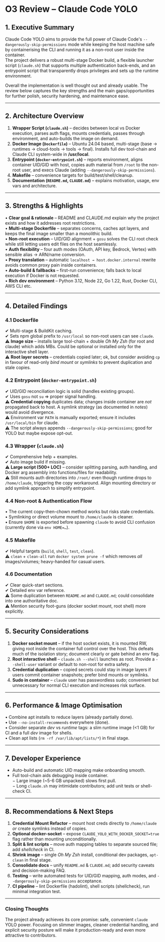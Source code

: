 # O3 Review – Claude Code YOLO

## 1. Executive Summary
Claude Code YOLO aims to provide the full power of Claude Code's `--dangerously-skip-permissions` mode while keeping the host machine safe by containerising the CLI and running it as a non-root user inside the container.  
The project delivers a robust multi-stage Docker build, a flexible launcher script (`claude.sh`) that supports multiple authentication back-ends, and an entrypoint script that transparently drops privileges and sets up the runtime environment.

Overall the implementation is well thought out and already usable.  The review below captures the key strengths and the main gaps/opportunities for further polish, security hardening, and maintenance ease.

---

## 2. Architecture Overview
1. **Wrapper Script (`claude.sh`)** – decides between local vs Docker execution, parses auth flags, mounts credentials, passes through environment, and auto-builds the image on demand.
2. **Docker Image (`Dockerfile`)** – Ubuntu 24.04 based, multi-stage (base → runtimes → cloud-tools → tools → final).  Installs full dev tool-chain and Claude CLI system-wide in **/usr/local**.
3. **Entrypoint (`docker-entrypoint.sh`)** – reports environment, aligns container UID/GID with host, copies auth material from `/root` to the non-root user, and execs Claude (adding `--dangerously-skip-permissions`).
4. **Makefile** – convenience targets for build/test/shell/cleanup.
5. **Documentation (`README.md`, `CLAUDE.md`)** – explains motivation, usage, env vars and architecture.

---

## 3. Strengths & Highlights
• **Clear goal & rationale** – README and CLAUDE.md explain *why* the project exists and how it addresses root restrictions.  
• **Multi-stage Dockerfile** – separates concerns, caches apt layers, and keeps the final image smaller than a monolithic build.  
• **Non-root execution** – UID/GID alignment + `gosu` solves the CLI root check while still letting users edit files on the host seamlessly.  
• **Auth flexibility** – four auth modes (OAuth, API key, Bedrock, Vertex) with sensible alias → ARN/name conversion.  
• **Proxy translation** – automatic `localhost → host.docker.internal` rewrite avoids common proxy pain inside containers.  
• **Auto-build & fallbacks** – first-run convenience; falls back to local execution if Docker is not requested.  
• **Rich dev environment** – Python 3.12, Node 22, Go 1.22, Rust, Docker CLI, AWS CLI etc.

---

## 4. Detailed Findings
### 4.1 Dockerfile
✔ Multi-stage & BuildKit caching.  
✔ Sets npm global prefix to `/usr/local` so non-root users can see `claude`.  
⚠ **Image size** – installs large tool-chain + double *Oh My Zsh* (for root and claude) which adds MBs.  Could be optional or installed only for the interactive shell layer.  
⚠ **Root layer secrets** – credentials copied later; ok, but consider avoiding `cp` in favour of read-only *bind mount* or *symlinks* to prevent duplication and stale copies.

### 4.2 Entrypoint (`docker-entrypoint.sh`)
✔ UID/GID reconciliation logic is solid (handles existing groups).  
✔ Uses `gosu` not `su` ⇒ proper signal handling.  
⚠ **Credential copying** duplicates data; changes inside container are *not* propagated back to host.  A symlink strategy (as documented in *notes*) would avoid divergence.  
⚠ Environment var `PATH` is manually exported; ensure it includes `/usr/local/bin` for claude.  
⚠ The script always appends `--dangerously-skip-permissions`; good for YOLO but maybe expose opt-out.

### 4.3 Wrapper (`claude.sh`)
✔ Comprehensive help + examples.  
✔ Auto image build if missing.  
⚠ **Large script (500+ LOC)** – consider splitting parsing, auth handling, and Docker arg assembly into functions/files for readability.  
⚠ Still mounts auth directories into `/root/` even though runtime drops to `/home/claude`, triggering the copy workaround.  Align mounting directory or add symlink approach to simplify entrypoint.

### 4.4 Non-root & Authentication Flow
• The current copy-then-chown method works but risks stale credentials.  
• Symlinking or direct volume mount to `/home/claude` is cleaner.  
• Ensure `$HOME` is exported before spawning `claude` to avoid CLI confusion (currently done via `env HOME=…`).

### 4.5 Makefile
✔ Helpful targets (`build`, `shell`, `test`, `clean`).  
⚠ `clean` + `clean-all` run `docker system prune -f` which removes *all* images/volumes; heavy-handed for casual users.

### 4.6 Documentation
✔ Clear quick-start sections.  
✔ Detailed env var reference.  
⚠ Some duplication between `README.md` and `CLAUDE.md`; could consolidate into one authoritative doc.  
⚠ Mention security foot-guns (docker socket mount, root shell) more explicitly.

---

## 5. Security Considerations
1. **Docker socket mount** – if the host socket exists, it is mounted RW, giving root inside the container full control over the host.  This defeats much of the isolation story; document clearly or gate behind an env flag.
2. **Root interactive shell** – `claude.sh --shell` launches as root.  Provide a `--shell-user` variant or default to non-root for extra safety.
3. **Credential duplication** – copied secrets could stay in image layers if users commit container snapshots; prefer bind mounts or symlinks.
4. **Sudo in container** – `claude` user has passwordless sudo; convenient but unnecessary for normal CLI execution and increases risk surface.

---

## 6. Performance & Image Optimisation
• Combine apt installs to reduce layers (already partially done).  
• Use `--no-install-recommends` everywhere (done).  
• Consider separate *dev* vs *runtime* tags: a slim runtime image (<1 GB) for CI and a full *dev* image for shells.  
• Clean apt lists (`rm -rf /var/lib/apt/lists/*`) in final stage.

---

## 7. Developer Experience
+ Auto-build and automatic UID mapping make onboarding smooth.  
+ Full tool-chain aids debugging inside container.  
− Large image (~5-6 GB unpacked) slows first pull.  
− Long `claude.sh` may intimidate contributors; add unit tests or shell-check CI.

---

## 8. Recommendations & Next Steps
1. **Credential Mount Refactor** – mount host creds directly to `/home/claude` *or* create symlinks instead of copies.  
2. **Optional docker-socket** – expose `CLAUDE_YOLO_WITH_DOCKER_SOCKET=true` flag rather than mounting unconditionally.
3. **Split & lint scripts** – move auth mapping tables to separate sourced file; add *shellcheck* in CI.
4. **Shrink image** – single *Oh My Zsh* install, conditional dev packages, `apt-clean` in final stage.  
5. **Consolidate docs** – unify `README.md` & `CLAUDE.md`; add security caveats and decision-making FAQ.  
6. **Testing** – write automated tests for UID/GID mapping, auth modes, and `--dangerously-skip-permissions` acceptance.
7. **CI pipeline** – lint Dockerfile (hadolint), shell scripts (shellcheck), run minimal integration test.

---

### Closing Thoughts
The project already achieves its core promise: safe, convenient `claude` YOLO power.  Focusing on slimmer images, cleaner credential handling, and explicit security posture will make it production-ready and even more attractive to contributors. 